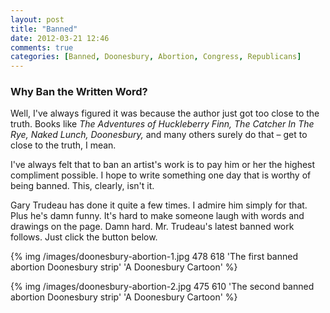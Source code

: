 ```yaml
---
layout: post
title: "Banned"
date: 2012-03-21 12:46
comments: true
categories: [Banned, Doonesbury, Abortion, Congress, Republicans]
---
```

### Why Ban the Written Word?

Well, I've always figured it was because the author just got too close to the truth. Books like *The Adventures of Huckleberry Finn,* *The Catcher In The Rye,* *Naked Lunch,* *Doonesbury,* and many others surely do that &ndash; get to close to the truth, I mean. 

I've always felt that to ban an artist's work is to pay him or her the highest compliment possible. I hope to write something one day that is worthy of being banned.  This, clearly, isn't it. 

Gary Trudeau has done it quite a few times. I admire him simply for that. Plus he's damn funny. It's hard to make someone laugh with words and drawings on the page. Damn hard. Mr. Trudeau's latest banned work follows. Just click the button below.

<!-- more -->

{% img /images/doonesbury-abortion-1.jpg 478 618 'The first banned abortion Doonesbury strip' 'A Doonesbury Cartoon' %}

{% img /images/doonesbury-abortion-2.jpg 475 610 'The second banned abortion Doonesbury strip' 'A Doonesbury Cartoon' %}